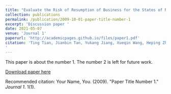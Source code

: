 ```yaml
---
title: "Evaluate the Risk of Resumption of Business for the States of New York, New Jersey and Connecticut via a Pre-Symptomatic and Asymptomatic Transmission Model of COVID-19"
collection: publications
permalink: /publication/2009-10-01-paper-title-number-1
excerpt: 'Discussion paper '
date: 2021-05-07
venue: 'Journal 1'
paperurl: 'http://academicpages.github.io/files/paper1.pdf'
citation: 'Ting Tian, Jianbin Tan, Yukang Jiang, Xueqin Wang, Heping Zhang, Evaluate the Risk of Resumption of Business for the States of New York, New Jersey and Connecticut via a Pre-Symptomatic and Asymptomatic Transmission Model of COVID-19, J. data sci. 19(2021), no. 2, 178-196, DOI 10.6339/21-JDS994
'
---
```

This paper is about the number 1. The number 2 is left for future work.

[Download paper here](http://tan-jianbin.github.io/files/paper1.pdf)

Recommended citation: Your Name, You. (2009). "Paper Title Number 1." <i>Journal 1</i>. 1(1).